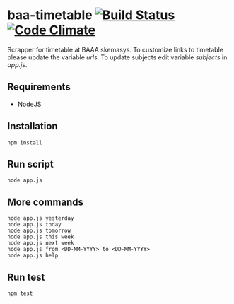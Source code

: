 # baa-timetable [![Build Status](https://travis-ci.org/matq007/baa-timetable.svg?branch=master)](https://travis-ci.org/matq007/baa-timetable) [![Code Climate](https://codeclimate.com/github/matq007/baa-timetable/badges/gpa.svg)](https://codeclimate.com/github/matq007/baa-timetable)

Scrapper for timetable at BAAA skemasys. To customize links to timetable please
update the variable *urls*. To update subjects edit variable *subjects* 
in _app.js_.

## Requirements

* NodeJS

## Installation

```
npm install
```

## Run script

```
node app.js
```

## More commands
```
node app.js yesterday
node app.js today
node app.js tomorrow
node app.js this week
node app.js next week
node app.js from <DD-MM-YYYY> to <DD-MM-YYYY>
node app.js help
```

## Run test
```
npm test
```